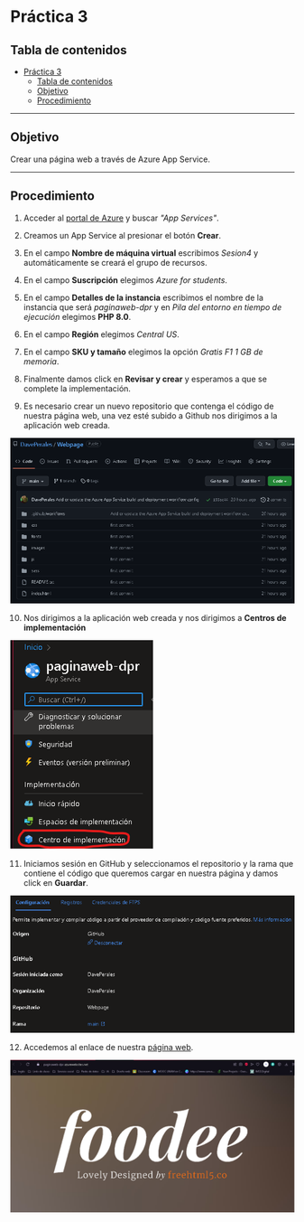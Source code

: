 # Práctica 3

## Tabla de contenidos
- [Práctica 3](#práctica-3)
  - [Tabla de contenidos](#tabla-de-contenidos)
  - [Objetivo](#objetivo)
  - [Procedimiento](#procedimiento)

---
## Objetivo
Crear una página web a través de Azure App Service.

---
## Procedimiento

1. Acceder al [portal de Azure](portal.azure.com) y buscar _"App Services"_.
2. Creamos un App Service al presionar el botón **Crear**.
3. En el campo **Nombre de máquina virtual** escribimos _Sesion4_ y automáticamente se creará el grupo de recursos.

4. En el campo **Suscripción** elegimos _Azure for students_.

5. En el campo **Detalles de la instancia** escribimos el nombre de la instancia que será _paginaweb-dpr_ y en _Pila del entorno en tiempo de ejecución_ elegimos **PHP 8.0**.

6. En el campo **Región** elegimos _Central US_.

7. En el campo **SKU y tamaño** elegimos la opción _Gratis F1 1 GB de memoria_.

8. Finalmente damos click en **Revisar y crear** y esperamos a que se complete la implementación.


9.  Es necesario crear un nuevo repositorio que contenga el código de nuestra página web, una vez esté subido a Github nos dirigimos a la aplicación web creada. 


![Repositorio](imgs/01.png)

10. Nos dirigimos a la aplicación web creada y nos dirigimos a **Centros de implementación**

![Centros de implementación](imgs/02.png)

11. Iniciamos sesión en GitHub y seleccionamos el repositorio y la rama que contiene el código que queremos cargar en nuestra página y damos click en **Guardar**.

![Configuración de la cuenta GitHub](imgs/03.png)

12.  Accedemos al enlace de nuestra [página web](https://paginaweb-dpr.azurewebsites.net). 

![Página web](imgs/04.png)







